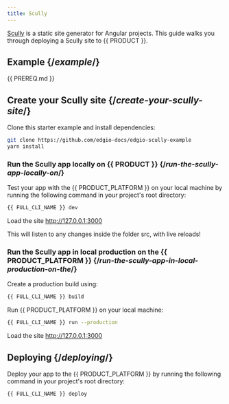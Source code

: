 ```yaml
---
title: Scully
---
```


[Scully](https://scully.io/) is a static site generator for Angular projects. This guide walks you through deploying a Scully site to {{ PRODUCT }}.

## Example {/*example*/}

<ExampleButtons
  title="Scully"
  siteUrl="https://edgio-community-examples-scully-live.layer0-limelight.link/"
  repoUrl="https://github.com/edgio-docs/edgio-scully-example" 
  deployFromRepo
/>

{{ PREREQ.md }}

## Create your Scully site {/*create-your-scully-site*/}

Clone this starter example and install dependencies:

```bash
git clone https://github.com/edgio-docs/edgio-scully-example
yarn install
```

### Run the Scully app locally on {{ PRODUCT }} {/*run-the-scully-app-locally-on*/}

Test your app with the {{ PRODUCT_PLATFORM }} on your local machine by running the following command in your project's root directory:

```bash
{{ FULL_CLI_NAME }} dev
```

Load the site http://127.0.0.1:3000

This will listen to any changes inside the folder src, with live reloads!

### Run the Scully app in local production on the {{ PRODUCT_PLATFORM }} {/*run-the-scully-app-in-local-production-on-the*/}

Create a production build using:
```bash
{{ FULL_CLI_NAME }} build
```

Run {{ PRODUCT_PLATFORM }} on your local machine:

```bash
{{ FULL_CLI_NAME }} run --production
```

Load the site http://127.0.0.1:3000

## Deploying {/*deploying*/}

Deploy your app to the {{ PRODUCT_PLATFORM }} by running the following command in your project's root directory:

```bash
{{ FULL_CLI_NAME }} deploy
```
